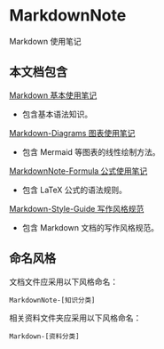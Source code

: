 # MarkdownNote

Markdown 使用笔记

## 本文档包含

[Markdown 基本使用笔记](./MarkdownNote.md)  

* 包含基本语法知识。  

[Markdown-Diagrams 图表使用笔记](./MarkdownNote-Diagrams.md)  

* 包含 Mermaid 等图表的线性绘制方法。  

[MarkdownNote-Formula 公式使用笔记](./MarkdownNote-Formula.md)

* 包含 LaTeX 公式的语法规则。  

[Markdown-Style-Guide 写作风格规范](./Markdown-style-guide/index.md)

* 包含 Markdown 文档的写作风格规范。  

## 命名风格

文档文件应采用以下风格命名：

`MarkdownNote-[知识分类]`

相关资料文件夹应采用以下风格命名：

`Markdown-[资料分类]`
